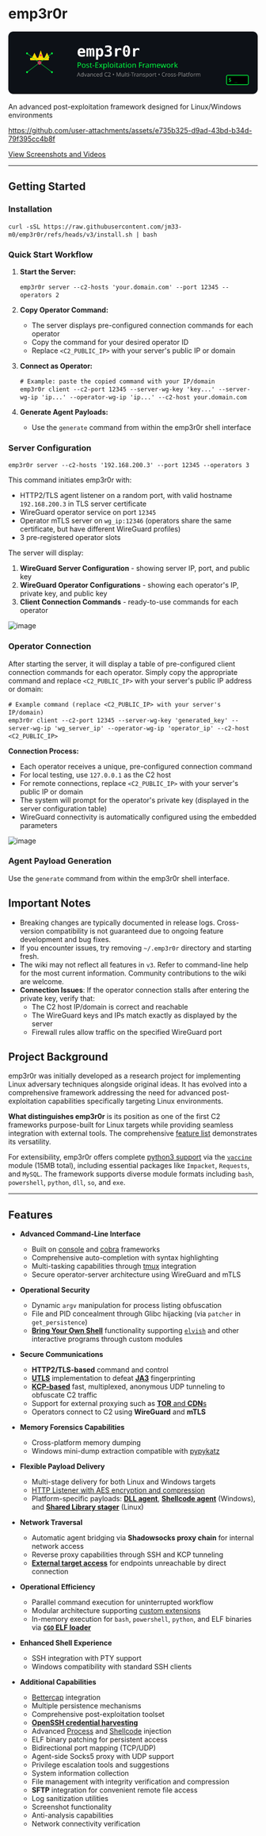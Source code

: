 # emp3r0r

![emp3r0r Banner](./assets/logos/banner.svg)

An advanced post-exploitation framework designed for Linux/Windows environments

<https://github.com/user-attachments/assets/e735b325-d9ad-43bd-b34d-79f395cc4b8f>

[View Screenshots and Videos](./Screenshots.md)

---

## Getting Started

### Installation

```shell
curl -sSL https://raw.githubusercontent.com/jm33-m0/emp3r0r/refs/heads/v3/install.sh | bash
```

### Quick Start Workflow

1. **Start the Server:**

   ```shell
   emp3r0r server --c2-hosts 'your.domain.com' --port 12345 --operators 2
   ```

2. **Copy Operator Command:**

   - The server displays pre-configured connection commands for each operator
   - Copy the command for your desired operator ID
   - Replace `<C2_PUBLIC_IP>` with your server's public IP or domain

3. **Connect as Operator:**

   ```shell
   # Example: paste the copied command with your IP/domain
   emp3r0r client --c2-port 12345 --server-wg-key 'key...' --server-wg-ip 'ip...' --operator-wg-ip 'ip...' --c2-host your.domain.com
   ```

4. **Generate Agent Payloads:**
   - Use the `generate` command from within the emp3r0r shell interface

### Server Configuration

```shell
emp3r0r server --c2-hosts '192.168.200.3' --port 12345 --operators 3
```

This command initiates emp3r0r with:

- HTTP2/TLS agent listener on a random port, with valid hostname `192.168.200.3` in TLS server certificate
- WireGuard operator service on port `12345`
- Operator mTLS server on `wg_ip:12346` (operators share the same certificate, but have different WireGuard profiles)
- 3 pre-registered operator slots

The server will display:

1. **WireGuard Server Configuration** - showing server IP, port, and public key
2. **WireGuard Operator Configurations** - showing each operator's IP, private key, and public key
3. **Client Connection Commands** - ready-to-use commands for each operator

![image](https://github.com/user-attachments/assets/fe811121-9dc5-42ab-a45a-cf8c02c93152)


### Operator Connection

After starting the server, it will display a table of pre-configured client connection commands for each operator. Simply copy the appropriate command and replace `<C2_PUBLIC_IP>` with your server's public IP address or domain:

```shell
# Example command (replace <C2_PUBLIC_IP> with your server's IP/domain)
emp3r0r client --c2-port 12345 --server-wg-key 'generated_key' --server-wg-ip 'wg_server_ip' --operator-wg-ip 'operator_ip' --c2-host <C2_PUBLIC_IP>
```

**Connection Process:**

- Each operator receives a unique, pre-configured connection command
- For local testing, use `127.0.0.1` as the C2 host
- For remote connections, replace `<C2_PUBLIC_IP>` with your server's public IP or domain
- The system will prompt for the operator's private key (displayed in the server configuration table)
- WireGuard connectivity is automatically configured using the embedded parameters

![image](https://github.com/user-attachments/assets/84c5578d-a705-45d4-88e8-899a97c0d6cb)


### Agent Payload Generation

Use the `generate` command from within the emp3r0r shell interface.

## Important Notes

- Breaking changes are typically documented in release logs. Cross-version compatibility is not guaranteed due to ongoing feature development and bug fixes.
- If you encounter issues, try removing `~/.emp3r0r` directory and starting fresh.
- The wiki may not reflect all features in `v3`. Refer to command-line help for the most current information. Community contributions to the wiki are welcome.
- **Connection Issues**: If the operator connection stalls after entering the private key, verify that:
  - The C2 host IP/domain is correct and reachable
  - The WireGuard keys and IPs match exactly as displayed by the server
  - Firewall rules allow traffic on the specified WireGuard port

## Project Background

emp3r0r was initially developed as a research project for implementing Linux adversary techniques alongside original ideas. It has evolved into a comprehensive framework addressing the need for advanced post-exploitation capabilities specifically targeting Linux environments.

**What distinguishes emp3r0r** is its position as one of the first C2 frameworks purpose-built for Linux targets while providing seamless integration with external tools. The comprehensive [feature list](#features) demonstrates its versatility.

For extensibility, emp3r0r offers complete [python3 support](https://github.com/jm33-m0/emp3r0r/wiki/Write-modules-for-emp3r0r#python) via the [`vaccine`](./core/modules/vaccine) module (15MB total), including essential packages like `Impacket`, `Requests`, and `MySQL`. The framework supports diverse module formats including `bash`, `powershell`, `python`, `dll`, `so`, and `exe`.

---

## Features

- **Advanced Command-Line Interface**

  - Built on [console](https://github.com/reeflective/console) and [cobra](https://github.com/spf13/cobra) frameworks
  - Comprehensive auto-completion with syntax highlighting
  - Multi-tasking capabilities through [tmux](https://github.com/tmux/tmux) integration
  - Secure operator-server architecture using WireGuard and mTLS

- **Operational Security**

  - Dynamic `argv` manipulation for process listing obfuscation
  - File and PID concealment through Glibc hijacking (via `patcher` in `get_persistence`)
  - [**Bring Your Own Shell**](https://github.com/jm33-m0/emp3r0r/blob/master/core/modules/elvish/config.json) functionality supporting [`elvish`](https://elv.sh) and other interactive programs through custom modules

- **Secure Communications**

  - **HTTP2/TLS-based** command and control
  - [**UTLS**](https://github.com/refraction-networking/utls) implementation to defeat [**JA3**](https://github.com/salesforce/ja3) fingerprinting
  - [**KCP-based**](https://github.com/xtaci/kcp-go) fast, multiplexed, anonymous UDP tunneling to obfuscate C2 traffic
  - Support for external proxying such as [**TOR** and **CDN**s](https://github.com/jm33-m0/emp3r0r/raw/master/img/c2transports.png)
  - Operators connect to C2 using **WireGuard** and **mTLS**

- **Memory Forensics Capabilities**

  - Cross-platform memory dumping
  - Windows mini-dump extraction compatible with [pypykatz](https://github.com/skelsec/pypykatz)

- **Flexible Payload Delivery**

  - Multi-stage delivery for both Linux and Windows targets
  - [HTTP Listener with AES encryption and compression](https://github.com/jm33-m0/emp3r0r/wiki/Listener)
  - Platform-specific payloads: [**DLL agent**](https://github.com/jm33-m0/emp3r0r/wiki/DLL-Agent), [**Shellcode agent**](https://github.com/jm33-m0/emp3r0r/wiki/Shellcode-Agent-for-Windows) (Windows), and [**Shared Library stager**](https://github.com/jm33-m0/emp3r0r/wiki/Shared-Library-Stager-for-Linux) (Linux)

- **Network Traversal**

  - Automatic agent bridging via **Shadowsocks proxy chain** for internal network access
  - Reverse proxy capabilities through SSH and KCP tunneling
  - [**External target access**](https://github.com/jm33-m0/emp3r0r/wiki/Getting-started#bring-agents-to-c2) for endpoints unreachable by direct connection

- **Operational Efficiency**

  - Parallel command execution for uninterrupted workflow
  - Modular architecture supporting [custom extensions](https://github.com/jm33-m0/emp3r0r/wiki/Write-modules-for-emp3r0r)
  - In-memory execution for `bash`, `powershell`, `python`, and ELF binaries via [**`CGO` ELF loader**](https://jm33.me/offensive-cgo-an-elf-loader.html)

- **Enhanced Shell Experience**

  - SSH integration with PTY support
  - Windows compatibility with standard SSH clients

- **Additional Capabilities**
  - [Bettercap](https://github.com/bettercap/bettercap) integration
  - Multiple persistence mechanisms
  - Comprehensive post-exploitation toolset
  - [**OpenSSH credential harvesting**](https://jm33.me/sshd-injection-and-password-harvesting.html)
  - Advanced [Process](https://jm33.me/emp3r0r-injection.html) and [Shellcode](https://jm33.me/process-injection-on-linux.html) injection
  - ELF binary patching for persistent access
  - Bidirectional port mapping (TCP/UDP)
  - Agent-side Socks5 proxy with UDP support
  - Privilege escalation tools and suggestions
  - System information collection
  - File management with integrity verification and compression
  - **SFTP** integration for convenient remote file access
  - Log sanitization utilities
  - Screenshot functionality
  - Anti-analysis capabilities
  - Network connectivity verification

